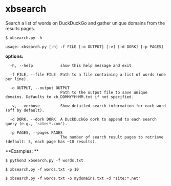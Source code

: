 # xbsearch

Search a list of words on DuckDuckGo and gather unique domains from the results pages.

```
$ xbsearch.py -h

usage: xbsearch.py [-h] -f FILE [-o OUTPUT] [-v] [-d DORK] [-p PAGES]
```

**options:**

```
  -h, --help            show this help message and exit

  -f FILE, --file FILE  Path to a file containing a list of words (one per line).
  
  -o OUTPUT, --output OUTPUT
                        Path to the output file to save unique domains. Defaults to xb_DDMMYYHHMM.txt if not specified.
  
  -v, --verbose         Show detailed search information for each word (off by default).
  
  -d DORK, --dork DORK  A DuckDuckGo dork to append to each search query (e.g., 'site:*.com').
  
  -p PAGES, --pages PAGES
                        The number of search result pages to retrieve (default: 3, each page has ~10 results).
```

**Examples: **

```
$ python3 xbsearch.py -f words.txt

$ xbsearch.py -f words.txt -p 10

$ xbsearch.py -f words.txt -o mydomains.txt -d "site:*.net"
```
